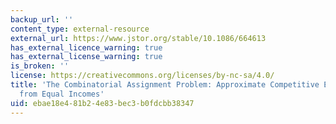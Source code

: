 ```yaml
---
backup_url: ''
content_type: external-resource
external_url: https://www.jstor.org/stable/10.1086/664613
has_external_licence_warning: true
has_external_license_warning: true
is_broken: ''
license: https://creativecommons.org/licenses/by-nc-sa/4.0/
title: 'The Combinatorial Assignment Problem: Approximate Competitive Equilibrium
  from Equal Incomes'
uid: ebae18e4-81b2-4e83-bec3-b0fdcbb38347
---
```


